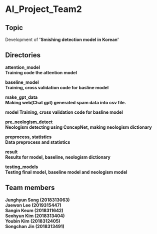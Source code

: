# AI_Project_Team2

## Topic

Development of <b>'Smishing detection model in Korean' </b>

## Directories

<b>attention_model<b>
<br>Training code the attention model

<b>baseline_model<b>
<br>Training, cross validation code for basline model

<b>make_gpt_data<b>
<br>Making web(Chat gpt) generated spam data into csv file.

<b>model<b>
Training, cross validation code for basline model

<b>pre_neologism_detect<b>
<br>Neologism detecting using ConcepNet, making neologism dictionary

<b>preprocess, statistics<b>
<br>Data preprocess and statistics

<b>result<b>
<br>Results for model, baseline, neologism dictionary

<b>testing_models<b>
<br>Testing final model, baseline model and neologism model

## Team members

Junghyun Song (2018313063) <br>
Jaewon Lee (2019315447) <br>
Sangin Keum (2018311642) <br>
Seohyun Kim (2018313404) <br>
Youbin Kim (2018312405) <br>
Songchan Jin (2018313491) <br>
